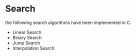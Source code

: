 # Search 

the following search algorithms have been implemented in C. <br>
<ul>
	<li>Linear Search</li>
	<li>Binary Search</li>
	<li>Jump Search</li>
	<li>Interpolation Search</li>
</ul>